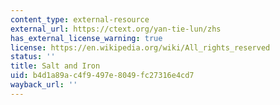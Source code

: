 ```yaml
---
content_type: external-resource
external_url: https://ctext.org/yan-tie-lun/zhs
has_external_license_warning: true
license: https://en.wikipedia.org/wiki/All_rights_reserved
status: ''
title: Salt and Iron
uid: b4d1a89a-c4f9-497e-8049-fc27316e4cd7
wayback_url: ''
---
```

